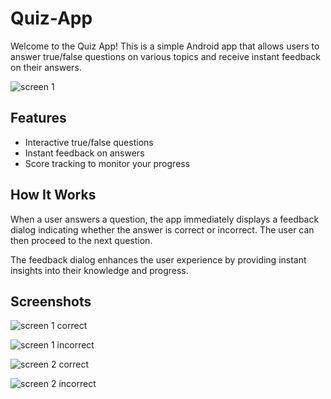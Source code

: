 # Quiz-App

Welcome to the Quiz App! This is a simple Android app that allows users to answer true/false questions on various topics and receive instant feedback on their answers.

![screen 1](https://github.com/Shreya5678/Quiz-App/assets/129015879/5d22b295-29aa-4011-87b7-fc9ae09006c3)


## Features

- Interactive true/false questions
- Instant feedback on answers
- Score tracking to monitor your progress


## How It Works

When a user answers a question, the app immediately displays a feedback dialog indicating whether the answer is correct or incorrect. The user can then proceed to the next question.

The feedback dialog enhances the user experience by providing instant insights into their knowledge and progress.


## Screenshots

![screen 1 correct](https://github.com/Shreya5678/Quiz-App/assets/129015879/d4d98fe3-2647-446e-ad75-768243fd563a)

![screen 1 incorrect](https://github.com/Shreya5678/Quiz-App/assets/129015879/1308d8a3-bb22-4b93-a004-d3ead93b6cfb)

![screen 2 correct](https://github.com/Shreya5678/Quiz-App/assets/129015879/8eb3b042-a1cf-41ee-a645-f849316d2c7e)

![screen 2 incorrect](https://github.com/Shreya5678/Quiz-App/assets/129015879/90d5157e-c683-4c01-894e-d482fe0c5f62)








